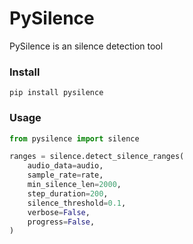 # PySilence

PySilence is an silence detection tool

### Install
```pip install pysilence```

### Usage
```python
from pysilence import silence

ranges = silence.detect_silence_ranges(
    audio_data=audio,
    sample_rate=rate,
    min_silence_len=2000,
    step_duration=200,
    silence_threshold=0.1,
    verbose=False,
    progress=False,
)
```